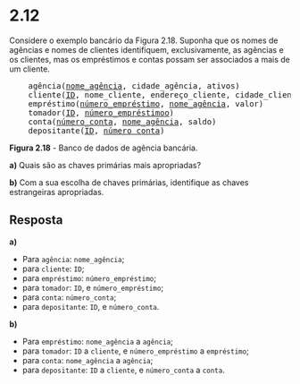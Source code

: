 # 2.12

Considere o exemplo bancário da Figura 2.18. Suponha que os nomes de agências e nomes de clientes identifiquem, exclusivamente, as agências e os clientes, mas os empréstimos e contas possam ser associados a mais de um cliente.

<pre>
    agência(<u>nome_agência</u>, cidade_agência, ativos)
    cliente(<u>ID</u>, nome_cliente, endereço_cliente, cidade_cliente)
    empréstimo(<u>número_empréstimo</u>, <u>nome_agência</u>, valor)
    tomador(<u>ID</u>, <u>número_empréstimoo</u>)
    conta(<u>número_conta</u>, <u>nome_agência</u>, saldo)
    depositante(<u>ID</u>, <u>número_conta</u>)
</pre>

**Figura 2.18** - Banco de dados de agência bancária.

**a)** Quais são as chaves primárias mais apropriadas?

**b)** Com a sua escolha de chaves primárias, identifique as chaves estrangeiras apropriadas.

## Resposta

**a)**


- Para `agência`: `nome_agência`;
- para `cliente`: `ID`;
- para `empréstimo`: `número_empréstimo`;
- para `tomador`: `ID`, e `número_empréstimo`;
- para `conta`: `número_conta`;
- para `depositante`: `ID`, e `número_conta`.

**b)**

- Para `empréstimo`: `nome_agência` a `agência`;
- para `tomador`: `ID` a `cliente`, e `número_empréstimo` a `empréstimo`;
- para `conta`: `nome_agência` a `agência`;
- para `depositante`: `ID` a `cliente`, e `número_conta` a `conta`.
